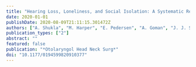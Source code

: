 ```yaml
---
title: "Hearing Loss, Loneliness, and Social Isolation: A Systematic Review"
date: 2020-01-01
publishDate: 2020-08-09T21:11:15.301472Z
authors: ["A. Shukla", "M. Harper", "E. Pedersen", "A. Goman", "J. J. Suen", "C. Price", "J. Applebaum", "M. Hoyer", "F. R. Lin", "N. S. Reed"]
publication_types: ["2"]
abstract: ""
featured: false
publication: "*Otolaryngol Head Neck Surg*"
doi: "10.1177/0194599820910377"
---
```


